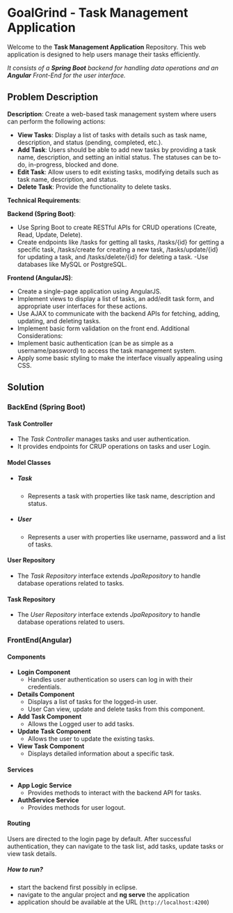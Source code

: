 # GoalGrind - Task Management Application

Welcome to the **Task Management Application** Repository. This web application is designed to help users manage their tasks efficiently.

*It consists of a **Spring Boot** backend for handling data operations and an **Angular** Front-End for the user interface.*

## Problem Description

**Description**: Create a web-based task management system where users can perform the following actions:
- **View Tasks**: Display a list of tasks with details such as task name, description, and status (pending, completed, etc.).
- **Add Task**: Users should be able to add new tasks by providing a task name, description, and setting an initial status. The statuses can be to-do, in-progress, blocked and done.
- **Edit Task**: Allow users to edit existing tasks, modifying details such as task name, description, and status.
- **Delete Task**: Provide the functionality to delete tasks.

**Technical Requirements**:

**Backend (Spring Boot)**:
- Use Spring Boot to create RESTful APIs for CRUD operations (Create, Read, Update, Delete).
- Create endpoints like /tasks for getting all tasks, /tasks/{id} for getting a specific task, /tasks/create for creating a new task, /tasks/update/{id} for updating a task, and /tasks/delete/{id} for deleting a task.
-Use databases like MySQL or PostgreSQL.


**Frontend (AngularJS)**:
- Create a single-page application using AngularJS.
- Implement views to display a list of tasks, an add/edit task form, and appropriate user interfaces for these actions.
- Use AJAX to communicate with the backend APIs for fetching, adding, updating, and deleting tasks.
- Implement basic form validation on the front end. Additional Considerations:
- Implement basic authentication (can be as simple as a username/password) to access the task management system.
- Apply some basic styling to make the interface visually appealing using CSS.



## Solution

### BackEnd (Spring Boot)

#### Task Controller
- The *Task Controller* manages tasks and user authentication.
- It provides endpoints for CRUP operations on tasks and user Login.

#### Model Classes
- ##### Task
  - Represents a task with properties like task name, description and status.
 
- ##### User
  - Represents a user with properties like username, password and a list of tasks.

#### User Repository
- The *Task Repository* interface extends *JpaRepository* to handle database operations related to tasks.

#### Task Repository
- The *User Repository* interface extends *JpaRepository* to handle database operations related to users.


### FrontEnd(Angular)

#### Components
- **Login Component**
  - Handles user authentication so users can log in with their credentials.
- **Details Component**
  - Displays a list of tasks for the logged-in user.
  - User Can view, update and delete tasks from this component.
- **Add Task Component**
  - Allows the Logged user to add tasks.
- **Update Task Component**
  - Allows the user to update the existing tasks.
- **View Task Component**
  - Displays detailed information about a specific task.

#### Services
- **App Logic Service**
  - Provides methods to interact with the backend API for tasks.
- **AuthService Service**
  - Provides methods for user logout.


#### Routing
Users are directed to the login page by default. After successful authentication, they can navigate to the task list, add tasks, update tasks or view task details.


##### How to run?
- start the backend first possibly in eclipse.
- navigate to the angular project and **ng serve** the application
- application should be available at the URL (`http://localhost:4200`)
  

